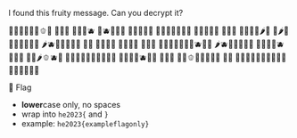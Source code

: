 I found this fruity message. Can you decrypt it?

🥦🥝🍋🍊🥭🍌🫑🧅 🧅🥝🥖 🍉🍠🥬🫐 🍉🫐🥔🥥🍈 🥔🍌🥝🥖🍏 🥐🍍🥦🍉🍇🥥🍋 🥑🍉🍍🥐🍉 🍅🍠🥦 🍋🥭🍓🍐🌶🍇 🥕🌶🥔🥭🍓🍏🍒🍆🍏 🌶🫐🍎🍏🍒🥥🍊 🍎🥝 🍅🥝🥥🍇 🍎🍉🥔🍓 🥝🍓🍇 🥐🥭🥦🍉🍇🥥🍏🫐🍆🍎 🌶🫐🍎🍏🍇🥥🍋 🍎🍉🍇🍊🫐 🍠🥥🍒 🥐🍠🌶🫑🫐🍈 🍉🥝🍅🥝🥦🍉🥝🍓🍍🥐 🥐🍍🥕🍉🫐🥥🍋 🍏🍉🍇 🍋🥝🫑🥖🍏🍍🥝🍓 🥭🍋 🍉🧅🥦🍒🥥🥬🥭🍏🍠🍅🥭🍓🥝🍋🥭🍊  

🚩 Flag
- **lower**case only, no spaces
- wrap into `he2023{` and `}`
- example: `he2023{exampleflagonly}`